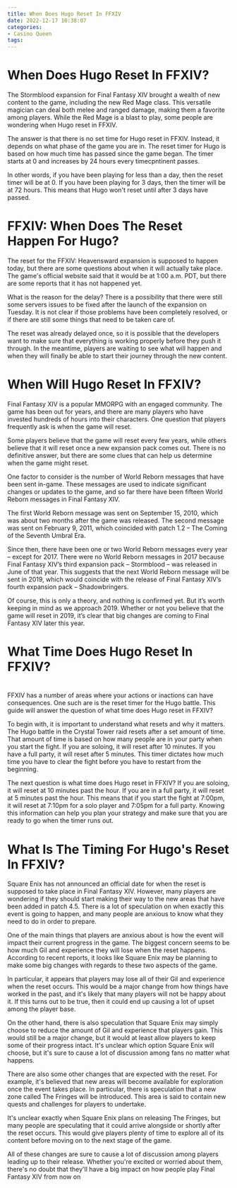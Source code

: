 ```yaml
---
title: When Does Hugo Reset In FFXIV
date: 2022-12-17 10:38:07
categories:
- Casino Queen
tags:
---
```



#  When Does Hugo Reset In FFXIV?

The Stormblood expansion for Final Fantasy XIV brought a wealth of new content to the game, including the new Red Mage class. This versatile magician can deal both melee and ranged damage, making them a favorite among players. While the Red Mage is a blast to play, some people are wondering when Hugo reset in FFXIV.

The answer is that there is no set time for Hugo reset in FFXIV. Instead, it depends on what phase of the game you are in. The reset timer for Hugo is based on how much time has passed since the game began. The timer starts at 0 and increases by 24 hours every timecpntinent passes.

In other words, if you have been playing for less than a day, then the reset timer will be at 0. If you have been playing for 3 days, then the timer will be at 72 hours. This means that Hugo won't reset until after 3 days have passed.

#  FFXIV: When Does The Reset Happen For Hugo?

The reset for the FFXIV: Heavensward expansion is supposed to happen today, but there are some questions about when it will actually take place. The game's official website said that it would be at 1:00 a.m. PDT, but there are some reports that it has not happened yet.

What is the reason for the delay? There is a possibility that there were still some servers issues to be fixed after the launch of the expansion on Tuesday. It is not clear if those problems have been completely resolved, or if there are still some things that need to be taken care of.

The reset was already delayed once, so it is possible that the developers want to make sure that everything is working properly before they push it through. In the meantime, players are waiting to see what will happen and when they will finally be able to start their journey through the new content.

#  When Will Hugo Reset In FFXIV?

Final Fantasy XIV is a popular MMORPG with an engaged community. The game has been out for years, and there are many players who have invested hundreds of hours into their characters. One question that players frequently ask is when the game will reset.

Some players believe that the game will reset every few years, while others believe that it will reset once a new expansion pack comes out. There is no definitive answer, but there are some clues that can help us determine when the game might reset.

One factor to consider is the number of World Reborn messages that have been sent in-game. These messages are used to indicate significant changes or updates to the game, and so far there have been fifteen World Reborn messages in Final Fantasy XIV.

The first World Reborn message was sent on September 15, 2010, which was about two months after the game was released. The second message was sent on February 9, 2011, which coincided with patch 1.2 – The Coming of the Seventh Umbral Era.

Since then, there have been one or two World Reborn messages every year – except for 2017. There were no World Reborn messages in 2017 because Final Fantasy XIV’s third expansion pack – Stormblood – was released in June of that year. This suggests that the next World Reborn message will be sent in 2019, which would coincide with the release of Final Fantasy XIV’s fourth expansion pack – Shadowbringers.

Of course, this is only a theory, and nothing is confirmed yet. But it’s worth keeping in mind as we approach 2019. Whether or not you believe that the game will reset in 2019, it’s clear that big changes are coming to Final Fantasy XIV later this year.

#  What Time Does Hugo Reset In FFXIV?

#

FFXIV has a number of areas where your actions or inactions can have consequences. One such are is the reset timer for the Hugo battle. This guide will answer the question of what time does Hugo reset in FFXIV?

To begin with, it is important to understand what resets and why it matters. The Hugo battle in the Crystal Tower raid resets after a set amount of time. That amount of time is based on how many people are in your party when you start the fight. If you are soloing, it will reset after 10 minutes. If you have a full party, it will reset after 5 minutes. This timer dictates how much time you have to clear the fight before you have to restart from the beginning.

The next question is what time does Hugo reset in FFXIV? If you are soloing, it will reset at 10 minutes past the hour. If you are in a full party, it will reset at 5 minutes past the hour. This means that if you start the fight at 7:00pm, it will reset at 7:10pm for a solo player and 7:05pm for a full party. Knowing this information can help you plan your strategy and make sure that you are ready to go when the timer runs out.

#  What Is The Timing For Hugo's Reset In FFXIV?

Square Enix has not announced an official date for when the reset is supposed to take place in Final Fantasy XIV. However, many players are wondering if they should start making their way to the new areas that have been added in patch 4.5. There is a lot of speculation on when exactly this event is going to happen, and many people are anxious to know what they need to do in order to prepare.

One of the main things that players are anxious about is how the event will impact their current progress in the game. The biggest concern seems to be how much Gil and experience they will lose when the reset happens. According to recent reports, it looks like Square Enix may be planning to make some big changes with regards to these two aspects of the game.

In particular, it appears that players may lose all of their Gil and experience when the reset occurs. This would be a major change from how things have worked in the past, and it's likely that many players will not be happy about it. If this turns out to be true, then it could end up causing a lot of upset among the player base.

On the other hand, there is also speculation that Square Enix may simply choose to reduce the amount of Gil and experience that players gain. This would still be a major change, but it would at least allow players to keep some of their progress intact. It's unclear which option Square Enix will choose, but it's sure to cause a lot of discussion among fans no matter what happens.

There are also some other changes that are expected with the reset. For example, it's believed that new areas will become available for exploration once the event takes place. In particular, there is speculation that a new zone called The Fringes will be introduced. This area is said to contain new quests and challenges for players to undertake.

It's unclear exactly when Square Enix plans on releasing The Fringes, but many people are speculating that it could arrive alongside or shortly after the reset occurs. This would give players plenty of time to explore all of its content before moving on to the next stage of the game.

All of these changes are sure to cause a lot of discussion among players leading up to their release. Whether you're excited or worried about them, there's no doubt that they'll have a big impact on how people play Final Fantasy XIV from now on